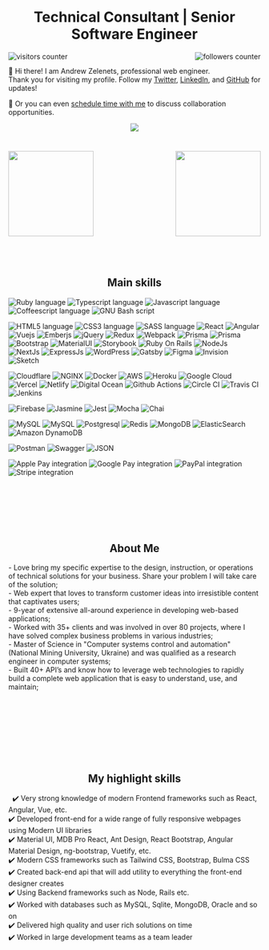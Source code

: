 <h1 align="center">Technical Consultant | Senior Software Engineer</h1>

<img align="right" src="https://img.shields.io/github/followers/azelenets?label=Follow&style=social" alt="followers counter"/>
<img align="left" src="https://visitor-badge.laobi.icu/badge?page_id=azelenets.azelenets" alt="visitors counter"/>
<img height="15" />

<p>
  👋 Hi there! I am Andrew Zelenets, professional web engineer. 
  <br/>Thank you for visiting my profile. Follow my <a href="https://twitter.com/AndrewZelenets">Twitter</a>, <a href="www.linkedin.com/in/andrewzelenets">LinkedIn</a>, and <a href="https://github.com/azelenets">GitHub</a> for updates!
</p>

<p>
  🔔 Or you can even <a href="https://calendly.com/andrew-zelenets/30min">schedule time with me</a> to discuss collaboration opportunities.
</p>

<p align="center">
  <img src="https://github-profile-trophy.vercel.app/?username=azelenets&row=1&column=6&theme=gruvbox&margin-w=15&margin-h=15"/>
</p>
<!-- 
<p align="center">
    <img src="https://github-profile-trophy.vercel.app/?username=mern-dev-full&row=1&column=6&theme=gruvbox&margin-w=15&margin-h=15"/>
</p> -->

<!-- <img width="100%" src="https://activity-graph.herokuapp.com/graph?username=azelenets&theme=github&count_private=true" /> -->
<h1 align="center"></h1>
<img align="left" height="170px" src="https://github-readme-stats.vercel.app/api?username=azelenets&count_private=true&show_icons=true&theme=chartreuse-dark" />
<img align="right" height="170px" src="https://github-readme-stats.vercel.app/api/top-langs/?username=azelenets&layout=compact&theme=chartreuse-dark&langs_count=8" />

<img height="150" />

<br/>

<h2 font-weight="bold" style="display: block; text-align: center; margin-top: 100px;">Main skills</h2>


<img src="https://img.shields.io/badge/Ruby-CC342D?style=for-the-badge&logo=ruby&logoColor=white" alt="Ruby language"/> <img src="https://img.shields.io/badge/TypeScript-007ACC?style=for-the-badge&logo=typescript&logoColor=white" alt="Typescript language"/> 
<img src="https://img.shields.io/badge/JavaScript-323330?style=for-the-badge&logo=javascript&logoColor=F7DF1E" alt="Javascript language"/> 
<img src="https://img.shields.io/badge/CoffeeScript-2F2625?style=for-the-badge&logo=CoffeeScript&logoColor=white" alt="Coffeescript language"/> 
<img src="https://img.shields.io/badge/GNU%20Bash-4EAA25?style=for-the-badge&logo=GNU%20Bash&logoColor=white" alt="GNU Bash script"/> 

<img src="https://img.shields.io/badge/HTML5-E34F26?style=for-the-badge&logo=html5&logoColor=white" alt="HTML5 language"/> <img src="https://img.shields.io/badge/CSS3-1572B6?style=for-the-badge&logo=css3&logoColor=white" alt="CSS3 language"/> 
<img src="https://img.shields.io/badge/Sass-CC6699?style=for-the-badge&logo=sass&logoColor=white" alt="SASS language"/> 
<img src="https://img.shields.io/badge/React-20232A?style=for-the-badge&logo=react&logoColor=61DAFB" alt="React"/>
<img src="https://img.shields.io/badge/Angular-DD0031?style=for-the-badge&logo=angular&logoColor=white" alt="Angular"/>
<img src="https://img.shields.io/badge/Vue.js-35495E?style=for-the-badge&logo=vuedotjs&logoColor=4FC08D" alt="Vuejs"/>
<img src="https://img.shields.io/badge/ember.js-E04E39?style=for-the-badge&logo=emberdotjs&logoColor=white" alt="Emberjs"/>
<img src="https://img.shields.io/badge/jQuery-0769AD?style=for-the-badge&logo=jquery&logoColor=white" alt="jQuery"/>
<img src="https://img.shields.io/badge/Redux-593D88?style=for-the-badge&logo=redux&logoColor=white" alt="Redux"/>
<img src="https://img.shields.io/badge/Webpack-8DD6F9?style=for-the-badge&logo=Webpack&logoColor=white" alt="Webpack"/>
<img src="https://img.shields.io/badge/Prisma-3982CE?style=for-the-badge&logo=Prisma&logoColor=white" alt="Prisma"/>
<img src="https://img.shields.io/badge/Sequelize-52B0E7?style=for-the-badge&logo=Sequelize&logoColor=white" alt="Prisma"/>
<img src="https://img.shields.io/badge/Bootstrap-563D7C?style=for-the-badge&logo=bootstrap&logoColor=white" alt="Bootstrap"/>
<img src="https://img.shields.io/badge/Material%20UI-007FFF?style=for-the-badge&logo=mui&logoColor=white" alt="MaterialUI"/>
<img src="https://img.shields.io/badge/storybook-FF4785?style=for-the-badge&logo=storybook&logoColor=white" alt="Storybook"/>
<img src="https://img.shields.io/badge/Ruby_on_Rails-CC0000?style=for-the-badge&logo=ruby-on-rails&logoColor=white" alt="Ruby On Rails"/>
<img src="https://img.shields.io/badge/Node.js-339933?style=for-the-badge&logo=nodedotjs&logoColor=white" alt="NodeJs"/>
<img src="https://img.shields.io/badge/next.js-000000?style=for-the-badge&logo=nextdotjs&logoColor=white" alt="NextJs"/>
<img src="https://img.shields.io/badge/Express.js-000000?style=for-the-badge&logo=express&logoColor=white" alt="ExpressJs"/>
<img src="https://img.shields.io/badge/Wordpress-21759B?style=for-the-badge&logo=wordpress&logoColor=white" alt="WordPress"/>
<img src="https://img.shields.io/badge/Gatsby-663399?style=for-the-badge&logo=gatsby&logoColor=white" alt="Gatsby"/>
<img src="https://img.shields.io/badge/Figma-F24E1E?style=for-the-badge&logo=figma&logoColor=white" alt="Figma"/>
<img src="https://img.shields.io/badge/InVision-FF3366?style=for-the-badge&logo=InVision&logoColor=white" alt="Invision"/>
<img src="https://img.shields.io/badge/Sketch-FFB387?style=for-the-badge&logo=sketch&logoColor=black" alt="Sketch"/>

<img src="https://img.shields.io/badge/Cloudflare-F38020?style=for-the-badge&logo=Cloudflare&logoColor=white" alt="Cloudflare"/> <img src="https://img.shields.io/badge/Nginx-009639?style=for-the-badge&logo=nginx&logoColor=white" alt="NGINX"/> 
<img src="https://img.shields.io/badge/Docker-2CA5E0?style=for-the-badge&logo=docker&logoColor=white" alt="Docker"/>
<img src="https://img.shields.io/badge/Amazon_AWS-FF9900?style=for-the-badge&logo=amazonaws&logoColor=white" alt="AWS"/>
<img src="https://img.shields.io/badge/Heroku-430098?style=for-the-badge&logo=heroku&logoColor=white" alt="Heroku"/>
<img src="https://img.shields.io/badge/Google_Cloud-4285F4?style=for-the-badge&logo=google-cloud&logoColor=white" alt="Google Cloud"/>
<img src="https://img.shields.io/badge/Vercel-000000?style=for-the-badge&logo=vercel&logoColor=white" alt="Vercel"/>
<img src="https://img.shields.io/badge/Netlify-00C7B7?style=for-the-badge&logo=netlify&logoColor=white" alt="Netlify"/>
<img src="https://img.shields.io/badge/Digital_Ocean-0080FF?style=for-the-badge&logo=DigitalOcean&logoColor=white" alt="Digital Ocean"/>
<img src="https://img.shields.io/badge/GitHub_Actions-2088FF?style=for-the-badge&logo=github-actions&logoColor=white" alt="Github Actions"/>
<img src="https://img.shields.io/badge/circleci-343434?style=for-the-badge&logo=circleci&logoColor=white" alt="Circle CI"/>
<img src="https://img.shields.io/badge/travis_CI-3EAAAF?style=for-the-badge&logo=travisci&logoColor=white" alt="Travis CI"/>
<img src="https://img.shields.io/badge/Jenkins-D24939?style=for-the-badge&logo=Jenkins&logoColor=white" alt="Jenkins"/>

<img src="https://img.shields.io/badge/firebase-ffca28?style=for-the-badge&logo=firebase&logoColor=black" alt="Firebase"/> <img src="https://img.shields.io/badge/Jasmine-8A4182?style=for-the-badge&logo=Jasmine&logoColor=white" alt="Jasmine"/>
<img src="https://img.shields.io/badge/Jest-C21325?style=for-the-badge&logo=jest&logoColor=white" alt="Jest"/>
<img src="https://img.shields.io/badge/Mocha-8D6748?style=for-the-badge&logo=Mocha&logoColor=white" alt="Mocha"/>
<img src="https://img.shields.io/badge/chai-A30701?style=for-the-badge&logo=chai&logoColor=white" alt="Chai"/>

<img src="https://img.shields.io/badge/MySQL-005C84?style=for-the-badge&logo=mysql&logoColor=white" alt="MySQL"/> <img src="https://img.shields.io/badge/MariaDB-003545?style=for-the-badge&logo=mariadb&logoColor=white" alt="MySQL"/> 
<img src="https://img.shields.io/badge/PostgreSQL-316192?style=for-the-badge&logo=postgresql&logoColor=white" alt="Postgresql"/>
<img src="https://img.shields.io/badge/redis-%23DD0031.svg?&style=for-the-badge&logo=redis&logoColor=white" alt="Redis"/>
<img src="https://img.shields.io/badge/MongoDB-4EA94B?style=for-the-badge&logo=mongodb&logoColor=white" alt="MongoDB"/> 
<img src="https://img.shields.io/badge/Elastic_Search-005571?style=for-the-badge&logo=elasticsearch&logoColor=white" alt="ElasticSearch"/>
<img src="https://img.shields.io/badge/Amazon%20DynamoDB-4053D6?style=for-the-badge&logo=Amazon%20DynamoDB&logoColor=white" alt="Amazon DynamoDB"/>

<img src="https://img.shields.io/badge/Postman-FF6C37?style=for-the-badge&logo=Postman&logoColor=white" alt="Postman"/> <img src="https://img.shields.io/badge/Swagger-85EA2D?style=for-the-badge&logo=Swagger&logoColor=white" alt="Swagger"/>
<img src="https://img.shields.io/badge/json-5E5C5C?style=for-the-badge&logo=json&logoColor=white" alt="JSON"/>

<img src="https://img.shields.io/badge/apple%20pay-007AFF?style=for-the-badge&logo=apple%20pay&logoColor=white" alt="Apple Pay integration"/> <img src="https://img.shields.io/badge/G%20pay-2875E3?style=for-the-badge&logo=googlepay&logoColor=white" alt="Google Pay integration"/>
<img src="https://img.shields.io/badge/PayPal-00457C?style=for-the-badge&logo=paypal&logoColor=white" alt="PayPal integration"/>
<img src="https://img.shields.io/badge/Stripe-626CD9?style=for-the-badge&logo=Stripe&logoColor=white" alt="Stripe integration"/>

 
<h2 font-weight="bold" style="display: block; text-align: center; margin-top: 100px;">About Me</h2>
- Love bring my specific expertise to the design, instruction, or operations of technical solutions for your business. Share your problem I will take care of the solution;</br>
- Web expert that loves to transform customer ideas into irresistible content that captivates users;</br>
- 9-year of extensive all-around experience in developing web-based applications;</br>
- Worked with 35+ clients and was involved in over 80 projects, where I have solved complex business problems in various industries;</br>
- Master of Science in "Computer systems control and automation" (National Mining University, Ukraine) and was qualified as a research engineer in computer systems;</br>
- Built 40+ API’s and know how to leverage web technologies to rapidly build a complete web application that is easy to understand, use, and maintain;</br>
<div>
  
    
<!-- ### Enthusiastic and creative developer with hands-on skills in a wide range of web applications -->
 
<!-- Over the past 8 years, as a Frontend Developer, I have developed, launched and customized highly responsive, easy to use, user-friendly websites and applications using advanced technologies such as React, Angular and Vue. </br>-->
 
<h2 font-weight="bold" style="display: block; text-align: center; margin-top: 100px;">My highlight skills</h2>
 
✔️ Very strong knowledge of modern Frontend frameworks such as React, Angular, Vue, etc. </br>
✔️ Developed front-end for a wide range of fully responsive webpages using Modern UI libraries</br>
✔️ Material UI, MDB Pro React, Ant Design, React Bootstrap, Angular Material Design, ng-bootstrap, Vuetify, etc. </br>
✔️ Modern CSS frameworks such as Tailwind CSS, Bootstrap, Bulma CSS </br>
✔️ Created back-end api that will add utility to everything the front-end designer creates </br>
✔️ Using Backend frameworks such as Node, Rails etc. </br>
✔️ Worked with databases such as MySQL, Sqlite, MongoDB, Oracle and so on </br>
✔️ Delivered high quality and user rich solutions on time </br>
✔️ Worked in large development teams as a team leader </br> 
 
</div>
